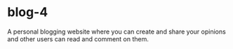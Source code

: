 # blog-4
 A personal blogging website where you can create and share your opinions and other users can read and comment on them. 
